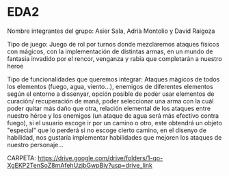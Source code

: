 # EDA2
Nombre integrantes del grupo: Asier Sala, Adrià Montolio y David Raigoza

Tipo de juego: Juego de rol por turnos donde mezclaremos ataques físicos con mágicos, con la implementación de distintas armas, en un mundo de fantasia invadido por el rencor, venganza y rabia que completarán a nuestro heroe

Tipo de funcionalidades que queremos integrar: Ataques màgicos de todos los elementos (fuego, agua, viento...), enemigos de diferentes elementos según el entorno a dissenyar, opción posible de poder usar elementos de curación/ recuperación de maná, poder seleccionar una arma con la cuál poder quitar más daño que otra, relación elemental de los ataques entre nuestro héroe y los enemigos (un ataque de agua será más efectivo contra fuego), si el usuario escoge ir por un camino o otro, este obtendrá un objeto "especial" que lo perderá si no escoge cierto camino, en el disenyo de habilidad, nos gustaría implementar habilidades que mejoren los ataques de nuestro personaje... 

CARPETA: https://drive.google.com/drive/folders/1-qo-XgEKP2TenSoZ8mAfehUzjbGwpBiy?usp=drive_link

